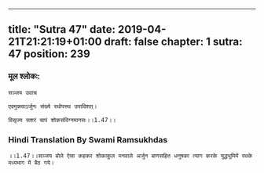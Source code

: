 
---
title: "Sutra 47"
date: 2019-04-21T21:21:19+01:00
draft: false
chapter: 1
sutra: 47
position: 239
---
### मूल श्लोकः:
```
सञ्जय उवाच

एवमुक्त्वाऽर्जुनः संख्ये रथोपस्थ उपाविशत्।

विसृज्य सशरं चापं शोकसंविग्नमानसः।।1.47।।

```

### Hindi Translation By Swami Ramsukhdas
```
।।1.47।।सञ्जय बोले ऐसा कहकर शोकाकुल मनवाले अर्जुन बाणसहित धनुषका त्याग करके युद्धभूमिमें रथके मध्यभाग में बैठ गये।

```

